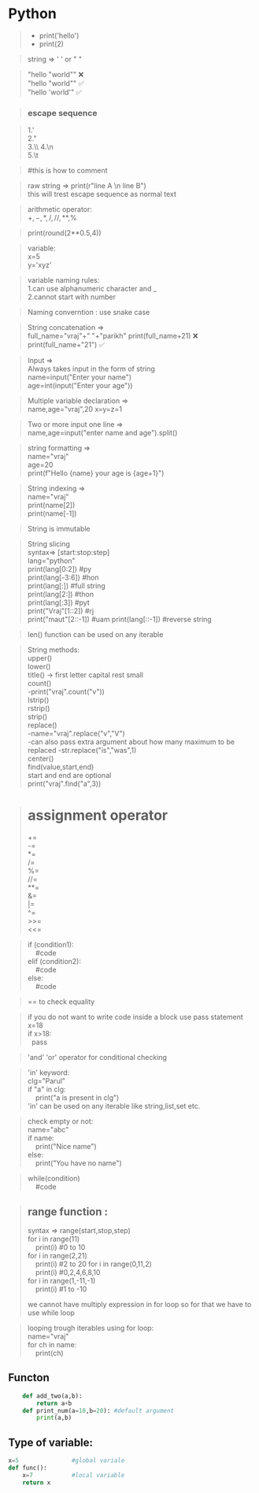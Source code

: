 # Python

> - print('hello')
> - print(2)

> string => ' ' or " "

> "hello "world"" ❌  
> "hello \"world\"" ✅  
> "hello 'world'" ✅

> ### escape sequence

> 1.\'  
> 2.\"  
> 3.\\\\
> 4.\n  
> 5.\t

> #this is how to comment

> raw string => print(r"line A \n line B")  
> this will trest escape sequence as normal text

> arithmetic operator:  
> $+ ,- ,*,/,//,**$,%

> print(round(2\*\*0.5,4))

> variable:  
> x=5  
> y='xyz'

> variable naming rules:  
> 1.can use alphanumeric character and \_  
> 2.cannot start with number

> Naming converntion : use snake case

> String concatenation =>  
> full_name="vraj"+" "+"parikh"
> print(full_name+21) ❌
> print(full_name+"21") ✅

> Input =>  
> Always takes input in the form of string  
> name=input("Enter your name")  
> age=int(input("Enter your age"))

> Multiple variable declaration =>  
> name,age="vraj",20
> x=y=z=1

> Two or more input one line =>  
> name,age=input("enter name and age").split()

> string formatting =>  
> name="vraj"  
> age=20  
> print(f"Hello {name} your age is {age+1}")

> String indexing =>  
> name="vraj"  
> print(name[2])  
> print(name[-1])

> String is immutable

> String slicing  
> syntax=> [start:stop:step]  
> lang="python"  
> print(lang[0:2]) #py  
> print(lang[-3:6]) #hon  
> print(lang[:]) #full string  
> print(lang[2:]) #thon  
> print(lang[:3]) #pyt  
> print("Vraj"[1::2]) #rj  
> print("maut"[2::-1]) #uam
> print(lang[::-1]) #reverse string

> len() function can be used on any iterable

> String methods:  
> upper()  
> lower()  
> title() -> first letter capital rest small  
> count()  
> -print("vraj".count("v"))  
> lstrip()  
> rstrip()  
> strip()  
> replace()  
> -name="vraj".replace("v","V")  
> -can also pass extra argument about how many maximum to be replaced
> -str.replace("is","was",1)  
> center()  
> find(value,start,end)  
> start and end are optional  
> print("vraj".find("a",3))

> assignment operator  
> =  
> +=  
> -=  
> \*=  
> /=  
> %=  
> //=  
> \*\*=  
> &=  
> |=  
> ^=  
> &gt;&gt;=  
> <<=

> if (condition1):  
> &nbsp;&nbsp;&nbsp;&nbsp;#code  
> elif (condition2):  
> &nbsp;&nbsp;&nbsp;&nbsp;#code  
> else:  
> &nbsp;&nbsp;&nbsp;&nbsp;#code

> == to check equality

> if you do not want to write code inside a block use pass statement  
> x=18  
> if x>18:  
> &nbsp;&nbsp;pass

> 'and' 'or' operator for conditional checking

> 'in' keyword:  
> clg="Parul"  
> if "a" in clg:  
> &nbsp;&nbsp;&nbsp;&nbsp;print("a is present in clg")  
> 'in' can be used on any iterable like string,list,set etc.

> check empty or not:  
> name="abc"  
> if name:  
> &nbsp;&nbsp;&nbsp;&nbsp;print("Nice name")  
> else:  
> &nbsp;&nbsp;&nbsp;&nbsp;print("You have no name")

> while(condition)  
> &nbsp;&nbsp;&nbsp;&nbsp;#code

> ## **range function :**
>
> syntax => range(start,stop,step)  
> for i in range(11)  
> &nbsp;&nbsp;&nbsp;&nbsp;print(i) #0 to 10  
> for i in range(2,21)  
> &nbsp;&nbsp;&nbsp;&nbsp;print(i) #2 to 20
> for i in range(0,11,2)  
> &nbsp;&nbsp;&nbsp;&nbsp;print(i) #0,2,4,6,8,10  
> for i in range(1,-11,-1)  
> &nbsp;&nbsp;&nbsp;&nbsp;print(i) #1 to -10
>
> we cannot have multiply expression in for loop so for that we have to use while loop

> looping trough iterables using for loop:  
> name="vraj"  
> for ch in name:  
> &nbsp;&nbsp;&nbsp;&nbsp;print(ch)

## Functon

```python
    def add_two(a,b):
        return a+b
    def print_num(a=10,b=20): #default argument
        print(a,b)
```

## Type of variable:

```python
x=5               #global variale
def func():
    x=7           #local variable
    return x
```
